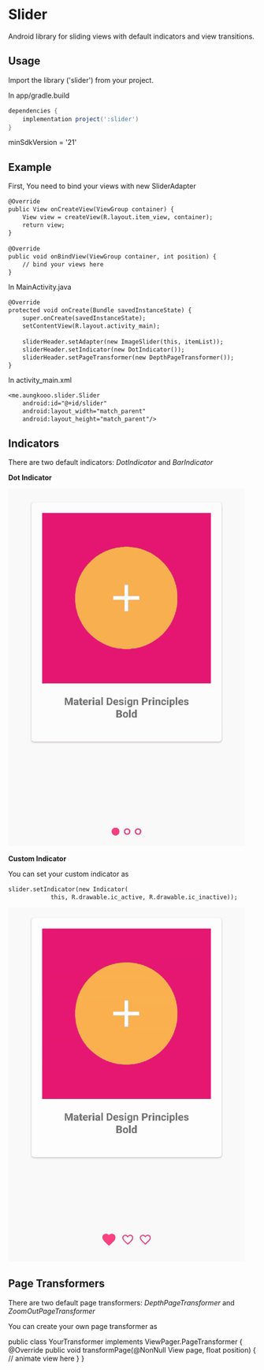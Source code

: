 # Slider
Android library for sliding views with default indicators and view transitions.

Usage
-----
Import the library ('slider') from your project.

In app/gradle.build

```groovy
dependencies {
    implementation project(':slider')
}
```

minSdkVersion = '21'

Example
-------

First, You need to bind your views with new SliderAdapter

    @Override
    public View onCreateView(ViewGroup container) {
        View view = createView(R.layout.item_view, container);
        return view;
    }

    @Override
    public void onBindView(ViewGroup container, int position) {
        // bind your views here
    }

In MainActivity.java

    @Override
    protected void onCreate(Bundle savedInstanceState) {
        super.onCreate(savedInstanceState);
        setContentView(R.layout.activity_main);

        sliderHeader.setAdapter(new ImageSlider(this, itemList));
        sliderHeader.setIndicator(new DotIndicator());
        sliderHeader.setPageTransformer(new DepthPageTransformer());
    }
    
In activity_main.xml

    <me.aungkooo.slider.Slider
        android:id="@+id/slider"
        android:layout_width="match_parent"
        android:layout_height="match_parent"/>

	  
Indicators
----------
There are two default indicators: *DotIndicator* and *BarIndicator*

**Dot Indicator**

![screenrecord](/resource/default_indicator.gif)

**Custom Indicator**

You can set your custom indicator as

	slider.setIndicator(new Indicator(
                this, R.drawable.ic_active, R.drawable.ic_inactive));

![screenrecord](/resource/custom_indicator.gif)

Page Transformers
-----------------
There are two default page transformers: *DepthPageTransformer* and *ZoomOutPageTransformer*

You can create your own page transformer as

public class YourTransformer implements ViewPager.PageTransformer {
    @Override
    public void transformPage(@NonNull View page, float position) {
        // animate view here
    }
}